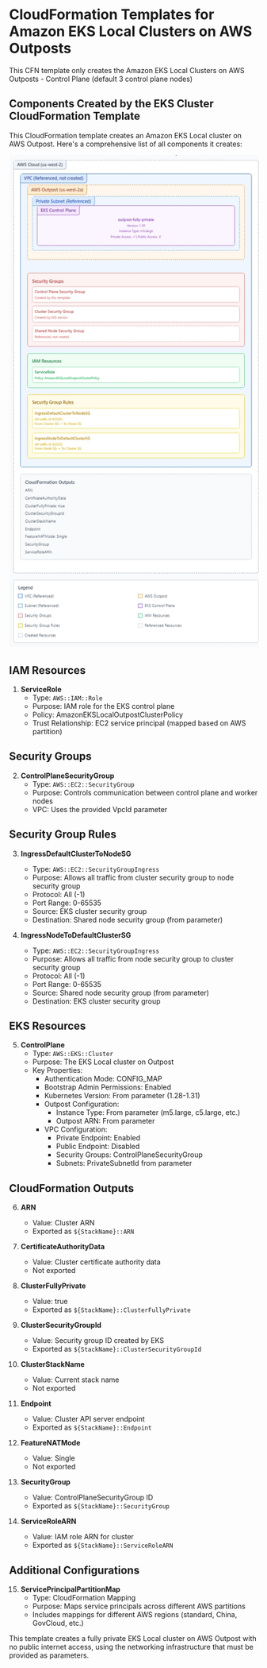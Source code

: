# CloudFormation Templates for Amazon EKS Local Clusters on AWS Outposts

This CFN template only creates the Amazon EKS Local Clusters on AWS Outposts - Control Plane (default 3 control plane nodes)

## Components Created by the EKS Cluster CloudFormation Template

This CloudFormation template creates an Amazon EKS Local cluster on AWS Outpost. Here's a comprehensive list of all components it creates:

![Alt text](eks-localclusters-cluster.jpeg)

## IAM Resources

1. **ServiceRole**
   - Type: `AWS::IAM::Role`
   - Purpose: IAM role for the EKS control plane
   - Policy: AmazonEKSLocalOutpostClusterPolicy
   - Trust Relationship: EC2 service principal (mapped based on AWS partition)

## Security Groups

2. **ControlPlaneSecurityGroup**
   - Type: `AWS::EC2::SecurityGroup`
   - Purpose: Controls communication between control plane and worker nodes
   - VPC: Uses the provided VpcId parameter

## Security Group Rules

3. **IngressDefaultClusterToNodeSG**
   - Type: `AWS::EC2::SecurityGroupIngress`
   - Purpose: Allows all traffic from cluster security group to node security group
   - Protocol: All (-1)
   - Port Range: 0-65535
   - Source: EKS cluster security group
   - Destination: Shared node security group (from parameter)

4. **IngressNodeToDefaultClusterSG**
   - Type: `AWS::EC2::SecurityGroupIngress`
   - Purpose: Allows all traffic from node security group to cluster security group
   - Protocol: All (-1)
   - Port Range: 0-65535
   - Source: Shared node security group (from parameter)
   - Destination: EKS cluster security group

## EKS Resources

5. **ControlPlane**
   - Type: `AWS::EKS::Cluster`
   - Purpose: The EKS Local cluster on Outpost
   - Key Properties:
     - Authentication Mode: CONFIG_MAP
     - Bootstrap Admin Permissions: Enabled
     - Kubernetes Version: From parameter (1.28-1.31)
     - Outpost Configuration:
       - Instance Type: From parameter (m5.large, c5.large, etc.)
       - Outpost ARN: From parameter
     - VPC Configuration:
       - Private Endpoint: Enabled
       - Public Endpoint: Disabled
       - Security Groups: ControlPlaneSecurityGroup
       - Subnets: PrivateSubnetId from parameter

## CloudFormation Outputs

6. **ARN**
   - Value: Cluster ARN
   - Exported as `${StackName}::ARN`

7. **CertificateAuthorityData**
   - Value: Cluster certificate authority data
   - Not exported

8. **ClusterFullyPrivate**
   - Value: true
   - Exported as `${StackName}::ClusterFullyPrivate`

9. **ClusterSecurityGroupId**
   - Value: Security group ID created by EKS
   - Exported as `${StackName}::ClusterSecurityGroupId`

10. **ClusterStackName**
    - Value: Current stack name
    - Not exported

11. **Endpoint**
    - Value: Cluster API server endpoint
    - Exported as `${StackName}::Endpoint`

12. **FeatureNATMode**
    - Value: Single
    - Not exported

13. **SecurityGroup**
    - Value: ControlPlaneSecurityGroup ID
    - Exported as `${StackName}::SecurityGroup`

14. **ServiceRoleARN**
    - Value: IAM role ARN for cluster
    - Exported as `${StackName}::ServiceRoleARN`

## Additional Configurations

15. **ServicePrincipalPartitionMap**
    - Type: CloudFormation Mapping
    - Purpose: Maps service principals across different AWS partitions
    - Includes mappings for different AWS regions (standard, China, GovCloud, etc.)

This template creates a fully private EKS Local cluster on AWS Outpost with no public internet access, using the networking infrastructure that must be provided as parameters.
